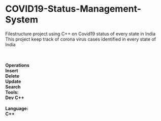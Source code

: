 # COVID19-Status-Management-System
Filestructure project using C++ on Covid19 status of every state in India<br>
This project keep track of corona virus cases identified in every state of India<br>


<br>
<br>
<b>Operations<br>
<b>Insert<br>Delete<br>Update<br>Search
<br>  
<b>Tools:</b><br>
<b>Dev C++</b><br>
<br>
<b>Language:</b><br>
<b>C++</b>


